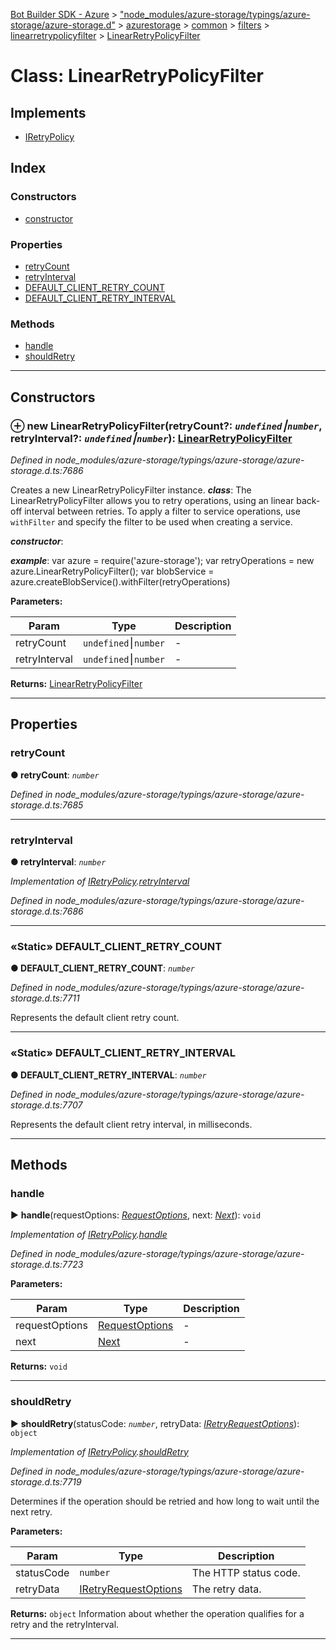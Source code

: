 [Bot Builder SDK - Azure](../README.md) > ["node_modules/azure-storage/typings/azure-storage/azure-storage.d"](../modules/_node_modules_azure_storage_typings_azure_storage_azure_storage_d_.md) > [azurestorage](../modules/_node_modules_azure_storage_typings_azure_storage_azure_storage_d_.azurestorage.md) > [common](../modules/_node_modules_azure_storage_typings_azure_storage_azure_storage_d_.azurestorage.common.md) > [filters](../modules/_node_modules_azure_storage_typings_azure_storage_azure_storage_d_.azurestorage.common.filters.md) > [linearretrypolicyfilter](../modules/_node_modules_azure_storage_typings_azure_storage_azure_storage_d_.azurestorage.common.filters.linearretrypolicyfilter.md) > [LinearRetryPolicyFilter](../classes/_node_modules_azure_storage_typings_azure_storage_azure_storage_d_.azurestorage.common.filters.linearretrypolicyfilter.linearretrypolicyfilter.md)



# Class: LinearRetryPolicyFilter

## Implements

* [IRetryPolicy](../interfaces/_node_modules_azure_storage_typings_azure_storage_azure_storage_d_.azurestorage.common.filters.retrypolicyfilter.retrypolicyfilter.iretrypolicy.md)

## Index

### Constructors

* [constructor](_node_modules_azure_storage_typings_azure_storage_azure_storage_d_.azurestorage.common.filters.linearretrypolicyfilter.linearretrypolicyfilter.md#constructor)


### Properties

* [retryCount](_node_modules_azure_storage_typings_azure_storage_azure_storage_d_.azurestorage.common.filters.linearretrypolicyfilter.linearretrypolicyfilter.md#retrycount)
* [retryInterval](_node_modules_azure_storage_typings_azure_storage_azure_storage_d_.azurestorage.common.filters.linearretrypolicyfilter.linearretrypolicyfilter.md#retryinterval)
* [DEFAULT_CLIENT_RETRY_COUNT](_node_modules_azure_storage_typings_azure_storage_azure_storage_d_.azurestorage.common.filters.linearretrypolicyfilter.linearretrypolicyfilter.md#default_client_retry_count)
* [DEFAULT_CLIENT_RETRY_INTERVAL](_node_modules_azure_storage_typings_azure_storage_azure_storage_d_.azurestorage.common.filters.linearretrypolicyfilter.linearretrypolicyfilter.md#default_client_retry_interval)


### Methods

* [handle](_node_modules_azure_storage_typings_azure_storage_azure_storage_d_.azurestorage.common.filters.linearretrypolicyfilter.linearretrypolicyfilter.md#handle)
* [shouldRetry](_node_modules_azure_storage_typings_azure_storage_azure_storage_d_.azurestorage.common.filters.linearretrypolicyfilter.linearretrypolicyfilter.md#shouldretry)



---
## Constructors
<a id="constructor"></a>


### ⊕ **new LinearRetryPolicyFilter**(retryCount?: *`undefined`⎮`number`*, retryInterval?: *`undefined`⎮`number`*): [LinearRetryPolicyFilter](_node_modules_azure_storage_typings_azure_storage_azure_storage_d_.azurestorage.common.filters.linearretrypolicyfilter.linearretrypolicyfilter.md)


*Defined in node_modules/azure-storage/typings/azure-storage/azure-storage.d.ts:7686*



Creates a new LinearRetryPolicyFilter instance.
*__class__*: The LinearRetryPolicyFilter allows you to retry operations, using an linear back-off interval between retries. To apply a filter to service operations, use `withFilter` and specify the filter to be used when creating a service.

*__constructor__*: 

*__example__*: var azure = require('azure-storage'); var retryOperations = new azure.LinearRetryPolicyFilter(); var blobService = azure.createBlobService().withFilter(retryOperations)



**Parameters:**

| Param | Type | Description |
| ------ | ------ | ------ |
| retryCount | `undefined`⎮`number`   |  - |
| retryInterval | `undefined`⎮`number`   |  - |





**Returns:** [LinearRetryPolicyFilter](_node_modules_azure_storage_typings_azure_storage_azure_storage_d_.azurestorage.common.filters.linearretrypolicyfilter.linearretrypolicyfilter.md)

---


## Properties
<a id="retrycount"></a>

###  retryCount

**●  retryCount**:  *`number`* 

*Defined in node_modules/azure-storage/typings/azure-storage/azure-storage.d.ts:7685*





___

<a id="retryinterval"></a>

###  retryInterval

**●  retryInterval**:  *`number`* 

*Implementation of [IRetryPolicy](../interfaces/_node_modules_azure_storage_typings_azure_storage_azure_storage_d_.azurestorage.common.filters.retrypolicyfilter.retrypolicyfilter.iretrypolicy.md).[retryInterval](../interfaces/_node_modules_azure_storage_typings_azure_storage_azure_storage_d_.azurestorage.common.filters.retrypolicyfilter.retrypolicyfilter.iretrypolicy.md#retryinterval)*

*Defined in node_modules/azure-storage/typings/azure-storage/azure-storage.d.ts:7686*





___

<a id="default_client_retry_count"></a>

### «Static» DEFAULT_CLIENT_RETRY_COUNT

**●  DEFAULT_CLIENT_RETRY_COUNT**:  *`number`* 

*Defined in node_modules/azure-storage/typings/azure-storage/azure-storage.d.ts:7711*



Represents the default client retry count.




___

<a id="default_client_retry_interval"></a>

### «Static» DEFAULT_CLIENT_RETRY_INTERVAL

**●  DEFAULT_CLIENT_RETRY_INTERVAL**:  *`number`* 

*Defined in node_modules/azure-storage/typings/azure-storage/azure-storage.d.ts:7707*



Represents the default client retry interval, in milliseconds.




___


## Methods
<a id="handle"></a>

###  handle

► **handle**(requestOptions: *[RequestOptions](../interfaces/_node_modules_azure_storage_typings_azure_storage_azure_storage_d_.azurestorage.common.requestoptions.md)*, next: *[Next](../interfaces/_node_modules_azure_storage_typings_azure_storage_azure_storage_d_.azurestorage.common.filters.next.md)*): `void`



*Implementation of [IRetryPolicy](../interfaces/_node_modules_azure_storage_typings_azure_storage_azure_storage_d_.azurestorage.common.filters.retrypolicyfilter.retrypolicyfilter.iretrypolicy.md).[handle](../interfaces/_node_modules_azure_storage_typings_azure_storage_azure_storage_d_.azurestorage.common.filters.retrypolicyfilter.retrypolicyfilter.iretrypolicy.md#handle)*

*Defined in node_modules/azure-storage/typings/azure-storage/azure-storage.d.ts:7723*



**Parameters:**

| Param | Type | Description |
| ------ | ------ | ------ |
| requestOptions | [RequestOptions](../interfaces/_node_modules_azure_storage_typings_azure_storage_azure_storage_d_.azurestorage.common.requestoptions.md)   |  - |
| next | [Next](../interfaces/_node_modules_azure_storage_typings_azure_storage_azure_storage_d_.azurestorage.common.filters.next.md)   |  - |





**Returns:** `void`





___

<a id="shouldretry"></a>

###  shouldRetry

► **shouldRetry**(statusCode: *`number`*, retryData: *[IRetryRequestOptions](../interfaces/_node_modules_azure_storage_typings_azure_storage_azure_storage_d_.azurestorage.common.filters.retrypolicyfilter.retrypolicyfilter.iretryrequestoptions.md)*): `object`



*Implementation of [IRetryPolicy](../interfaces/_node_modules_azure_storage_typings_azure_storage_azure_storage_d_.azurestorage.common.filters.retrypolicyfilter.retrypolicyfilter.iretrypolicy.md).[shouldRetry](../interfaces/_node_modules_azure_storage_typings_azure_storage_azure_storage_d_.azurestorage.common.filters.retrypolicyfilter.retrypolicyfilter.iretrypolicy.md#shouldretry)*

*Defined in node_modules/azure-storage/typings/azure-storage/azure-storage.d.ts:7719*



Determines if the operation should be retried and how long to wait until the next retry.


**Parameters:**

| Param | Type | Description |
| ------ | ------ | ------ |
| statusCode | `number`   |  The HTTP status code. |
| retryData | [IRetryRequestOptions](../interfaces/_node_modules_azure_storage_typings_azure_storage_azure_storage_d_.azurestorage.common.filters.retrypolicyfilter.retrypolicyfilter.iretryrequestoptions.md)   |  The retry data. |





**Returns:** `object`
Information about whether the operation qualifies for a retry and the retryInterval.






___


